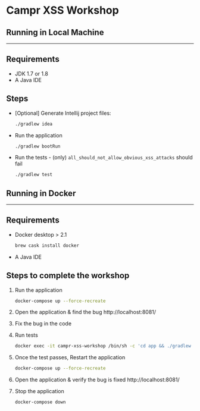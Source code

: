 # **Campr XSS Workshop**

## **Running in Local Machine**

---

## Requirements

- JDK 1.7 or 1.8
- A Java IDE

## Steps

- [Optional] Generate Intellij project files:

  ```bash
  ./gradlew idea
  ```

- Run the application

  ```bash
  ./gradlew bootRun
  ```

- Run the tests - (only) `all_should_not_allow_obvious_xss_attacks` should fail

  ```bash
  ./gradlew test
  ```

## **Running in Docker**

---

## Requirements

- Docker desktop > 2.1
  ```bash
  brew cask install docker
  ```
- A Java IDE

## Steps to complete the workshop

1. Run the application

   ```bash
   docker-compose up --force-recreate
   ```

2. Open the application & find the bug http://localhost:8081/

3. Fix the bug in the code

4. Run tests

   ```bash
   docker exec -it campr-xss-workshop /bin/sh -c 'cd app && ./gradlew -g /app/.gradle test'
   ```

5. Once the test passes, Restart the application
   ```bash
   docker-compose up --force-recreate
   ```
6. Open the application & verify the bug is fixed http://localhost:8081/

7. Stop the application
   ```bash
   docker-compose down
   ```

